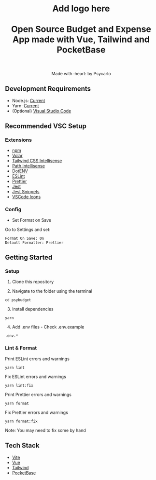 <h1 align="center">
  <br>
  Add logo here
  <br>
  <br>
  Open Source Budget and Expense App made with Vue, Tailwind and PocketBase
  <br>
  <br>
</h1>

<p align="center">
  Made with :heart: by Psycarlo
</p>

## Development Requirements

- Node.js: [Current](https://nodejs.org/en/)
- Yarn: [Current](https://classic.yarnpkg.com/lang/en/docs/install)
- (Optional) [Visual Studio Code](https://code.visualstudio.com/)

## Recommended VSC Setup

### Extensions

- [npm](https://marketplace.visualstudio.com/items?itemName=eg2.vscode-npm-script)
- [Volar](https://marketplace.visualstudio.com/items?itemName=johnsoncodehk.volar)
- [Tailwind CSS Intellisense](https://marketplace.visualstudio.com/items?itemName=bradlc.vscode-tailwindcss)
- [Path Intellisense](https://marketplace.visualstudio.com/items?itemName=christian-kohler.path-intellisense)
- [DotENV](https://marketplace.visualstudio.com/items?itemName=mikestead.dotenv)
- [ESLint](https://marketplace.visualstudio.com/items?itemName=dbaeumer.vscode-eslint)
- [Prettier](https://marketplace.visualstudio.com/items?itemName=esbenp.prettier-vscode)
- [Jest](https://marketplace.visualstudio.com/items?itemName=Orta.vscode-jest)
- [Jest Snippets](https://marketplace.visualstudio.com/items?itemName=andys8.jest-snippets)
- [VSCode Icons](https://marketplace.visualstudio.com/items?itemName=vscode-icons-team.vscode-icons)

### Config

- Set Format on Save

Go to Settings and set:

```
Format On Save: On
Default Formatter: Prettier
```

## Getting Started

### Setup

1. Clone this repository

2. Navigate to the folder using the terminal

```
cd psybudget
```

3. Install dependencies

```
yarn
```

4. Add .env files - Check .env.example

```
.env.*
```

### Lint & Format

Print ESLint errors and warnings

```
yarn lint
```

Fix ESLint errors and warnings

```
yarn lint:fix
```

Print Prettier errors and warnings

```
yarn format
```

Fix Prettier errors and warnings

```
yarn format:fix
```

Note: You may need to fix some by hand

## Tech Stack

- [Vite](https://vitejs.dev/)
- [Vue](https://vuejs.org/)
- [Tailwind](https://tailwindcss.com/)
- [PocketBase](https://pocketbase.io/)
